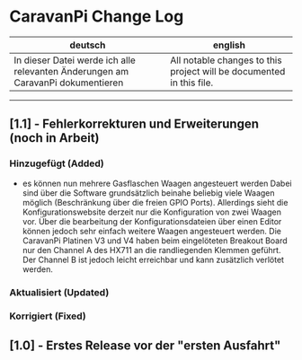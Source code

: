 # CaravanPi Change Log

deutsch | english
----- | -----
In dieser Datei werde ich alle relevanten Änderungen am CaravanPi dokumentieren | All notable changes to this project will be documented in this file.

---

## [1.1] - Fehlerkorrekturen und Erweiterungen (noch in Arbeit)

### Hinzugefügt (Added)

- es können nun mehrere Gasflaschen Waagen angesteuert werden
  Dabei sind über die Software grundsätzlich beinahe beliebig viele Waagen möglich (Beschränkung über die freien GPIO Ports). 
  Allerdings sieht die Konfigurationswebsite derzeit nur die Konfiguration von zwei Waagen vor. Über die bearbeitung der 
  Konfigurationsdateien über einen Editor können jedoch sehr einfach weitere Waagen angesteuert werden.
  Die CaravanPi Platinen V3 und V4 haben beim eingelöteten Breakout Board nur den Channel A des HX711 an die randliegenden Klemmen geführt. 
  Der Channel B ist jedoch leicht erreichbar und kann zusätzlich verlötet werden.

### Aktualisiert (Updated)

### Korrigiert (Fixed)

## [1.0] - Erstes Release vor der "ersten Ausfahrt"
